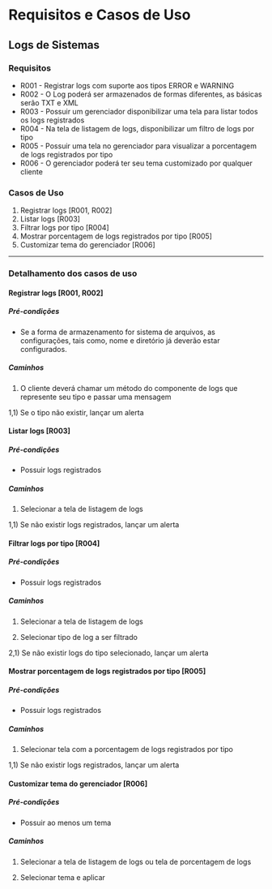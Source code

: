 # Requisitos e Casos de Uso

## Logs de Sistemas

### Requisitos

* R001 - Registrar logs com suporte aos tipos ERROR e WARNING
* R002 - O Log poderá ser armazenados de formas diferentes, as básicas serão TXT e XML
* R003 - Possuir um gerenciador disponibilizar uma tela para listar todos os logs registrados
* R004 - Na tela de listagem de logs, disponibilizar um filtro de logs por tipo
* R005 - Possuir uma tela no gerenciador para visualizar a porcentagem de logs registrados por tipo
* R006 - O gerenciador poderá ter seu tema customizado por qualquer cliente

### Casos de Uso

1. Registrar logs [R001, R002]
2. Listar logs [R003]
3. Filtrar logs por tipo [R004]
4. Mostrar porcentagem de logs registrados por tipo [R005]
5. Customizar tema do gerenciador [R006]

***

### Detalhamento dos casos de uso

#### Registrar logs [R001, R002]

##### Pré-condições

* Se a forma de armazenamento for sistema de arquivos, as configurações, tais como,
nome e diretório já deverão estar configurados.

##### Caminhos

1) O cliente deverá chamar um método do componente de logs que represente seu tipo e passar uma mensagem

1,1) Se o tipo não existir, lançar um alerta

#### Listar logs [R003]

##### Pré-condições

* Possuir logs registrados

##### Caminhos

1) Selecionar a tela de listagem de logs

1,1) Se não existir logs registrados, lançar um alerta

#### Filtrar logs por tipo [R004]

##### Pré-condições

* Possuir logs registrados

##### Caminhos

1) Selecionar a tela de listagem de logs

2) Selecionar tipo de log a ser filtrado

2,1) Se não existir logs do tipo selecionado, lançar um alerta

#### Mostrar porcentagem de logs registrados por tipo [R005]

##### Pré-condições

* Possuir logs registrados

##### Caminhos

1) Selecionar tela com a porcentagem de logs registrados por tipo

1,1) Se não existir logs registrados, lançar um alerta

#### Customizar tema do gerenciador [R006]

##### Pré-condições

* Possuir ao menos um tema

##### Caminhos

1) Selecionar a tela de listagem de logs ou tela de porcentagem de logs

2) Selecionar tema e aplicar